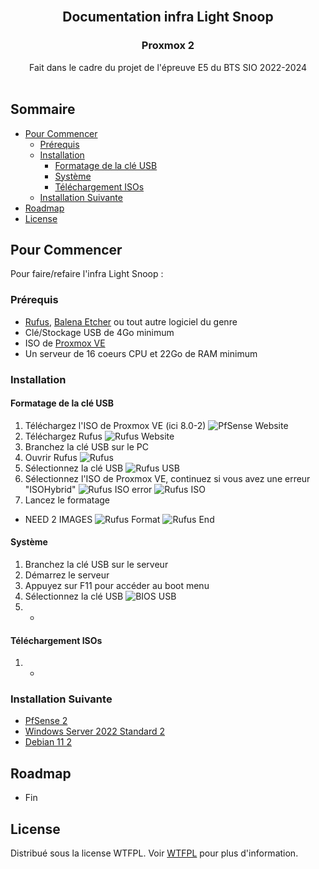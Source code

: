 <br/>
<p align="center">
  <h2 align="center">Documentation infra Light Snoop</h2>
  <h3 align="center">Proxmox 2</h3>
  <p align="center">
    Fait dans le cadre du projet de l'épreuve E5 du BTS SIO 2022-2024
    <br/>
    <br/>
  </p>
</p>



## Sommaire

* [Pour Commencer](#Pour-Commencer)
  * [Prérequis](#Prérequis)
  * [Installation](#Installation)
    * [Formatage de la clé USB](#Formatage-de-la-clé-USB)
    * [Système](#Système)
    * [Téléchargement ISOs](#Configuration-Interne)
  * [Installation Suivante](#Installation-Suivante)
* [Roadmap](#Roadmap)
* [License](#License)

## Pour Commencer

Pour faire/refaire l'infra Light Snoop :

### Prérequis

* [Rufus](https://github.com/pbatard/rufus/releases/latest/), [Balena Etcher](https://github.com/balena-io/etcher/releases/latest/) ou tout autre logiciel du genre
* Clé/Stockage USB de 4Go minimum
* ISO de [Proxmox VE](https://proxmox.com/en/downloads/proxmox-virtual-environment/iso)
* Un serveur de 16 coeurs CPU et 22Go de RAM minimum

### Installation

#### Formatage de la clé USB

1. Téléchargez l'ISO de Proxmox VE (ici 8.0-2)
![PfSense Website](/PfSense-WAN/Img/Pr_Rufus-1.png?raw=true "PfSense Website")
2. Téléchargez Rufus
![Rufus Website](/PfSense-WAN/Img/Pr_Rufus-2.png?raw=true "Rufus Website")
3. Branchez la clé USB sur le PC
4. Ouvrir Rufus
![Rufus](/PfSense-WAN/Img/Pr_Rufus-3.png?raw=true "Rufus")
6. Sélectionnez la clé USB
![Rufus USB](/PfSense-WAN/Img/Pr_Rufus-4.png?raw=true "Rufus USB")
5. Sélectionnez l'ISO de Proxmox VE, continuez si vous avez une erreur "ISOHybrid"
![Rufus ISO error](/PfSense-WAN/Img/Pr_Rufus-5.png?raw=true "Rufus ISO error")
![Rufus ISO](/PfSense-WAN/Img/Pr_Rufus-6.png?raw=true "Rufus ISO")
7. Lancez le formatage
- NEED 2 IMAGES
![Rufus Format](/PfSense-WAN/Img/Pr_Rufus-7.png?raw=true "Rufus Format")
![Rufus End](/PfSense-WAN/Img/Pr_Rufus-8.png?raw=true "Rufus End")

#### Système

1. Branchez la clé USB sur le serveur
2. Démarrez le serveur
3. Appuyez sur F11 pour accéder au boot menu
4. Sélectionnez la clé USB
![BIOS USB](/PfSense-WAN/Img/Pr_USB.png?raw=true "BIOS USB")
5. -

#### Téléchargement ISOs

1. -

### Installation Suivante

* [PfSense 2](/Proxmox-1/PfSense-1/README.md)
* [Windows Server 2022 Standard 2](/Proxmox-1/Windows-1/README.md)
* [Debian 11 2](/Proxmox-1/Debian-1/README.md)

## Roadmap

* Fin

## License

Distribué sous la license WTFPL. Voir [WTFPL](http://www.wtfpl.net/about/) pour plus d'information.